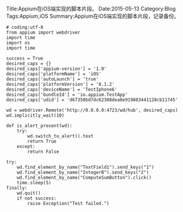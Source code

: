 Title:Appium在iOS端实现的脚本片段。
Date:2015-05-13
Category:Blog
Tags:Appium,iOS
Summary:Appium在iOS端实现的脚本片段，记录备份。


    # coding:utf-8
    from appium import webdriver
    import time
    import os
    import time
    
    success = True
    desired_caps = {}
    desired_caps['appium-version'] = '1.0'
    desired_caps['platformName'] = 'iOS'
    desired_caps['autoLaunch'] = 'true'
    desired_caps['platformVersion'] = '8.1.2'
    desired_caps['deviceName'] = 'TestIphone6'
    desired_caps['bundleId'] = 'io.appium.TestApp'
    desired_caps['udid'] = 'd67350bd7dc62308dea8e919803441128cb11745'
    
    wd = webdriver.Remote('http://0.0.0.0:4723/wd/hub', desired_caps)
    wd.implicitly_wait(10)
    
    def is_alert_present(wd):
        try:
            wd.switch_to_alert().text
            return True
        except:
            return False
    
    try:
        wd.find_element_by_name("TextField1").send_keys("1")
        wd.find_element_by_name("IntegerB").send_keys("2")
        wd.find_element_by_name("ComputeSumButton").click()
        time.sleep(5)
    finally:
        wd.quit()
        if not success:
            raise Exception("Test failed.")